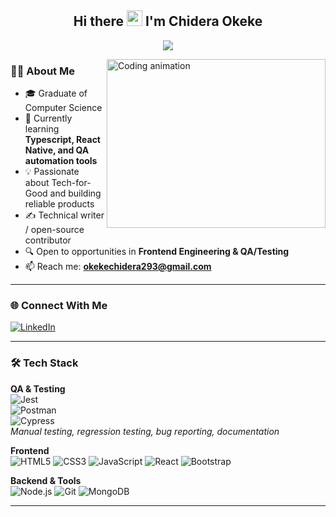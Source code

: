 <h2 align="center">Hi there <img src="https://media.giphy.com/media/hvRJCLFzcasrR4ia7z/giphy.gif" width="25px"> I'm Chidera Okeke </h2>

<p align="center">
  <a href="https://github.com/ghostdev-labs/readme-typing-svg">
    <img src="https://readme-typing-svg.herokuapp.com/?lines=Frontend%20Engineer%20💻;QA%20%26%20Testing%20Enthusiast%20🧪;Problem%20Solver%20🔍;Always%20Learning%20📚&font=Fira%20Code&center=true&width=600&height=45&color=3498db&vCenter=true&size=22&pause=1000">
  </a>
</p>

<img src="https://i.pinimg.com/originals/29/f6/1c/29f61c6393a0cfd3bd1e577789150867.gif" height="270px" width="350px" align="right" alt="Coding animation">

### 👩‍💻 About Me
- 🎓 Graduate of Computer Science  
- 🌱 Currently learning **Typescript, React Native, and QA automation tools**  
- 💡 Passionate about Tech-for-Good and building reliable products  
- ✍️ Technical writer / open-source contributor  
- 🔍 Open to opportunities in **Frontend Engineering & QA/Testing**  
- 📫 Reach me: **okekechidera293@gmail.com**  

---

### 🌐 Connect With Me
[![LinkedIn](https://img.shields.io/badge/LinkedIn-0077B5?style=for-the-badge&logo=linkedin&logoColor=white)](https://www.linkedin.com/in/okeke-chidera/)

---

### 🛠️ Tech Stack

**QA & Testing**  
![Jest](https://img.shields.io/badge/Jest-C21325?style=for-the-badge&logo=jest&logoColor=white)  
![Postman](https://img.shields.io/badge/Postman-FF6C37?style=for-the-badge&logo=postman&logoColor=white)  
![Cypress](https://img.shields.io/badge/Cypress-17202C?style=for-the-badge&logo=cypress&logoColor=white)  
*Manual testing, regression testing, bug reporting, documentation*  

**Frontend**  
![HTML5](https://img.shields.io/badge/HTML5-E34F26?style=for-the-badge&logo=html5&logoColor=white)
![CSS3](https://img.shields.io/badge/CSS3-1572B6?style=for-the-badge&logo=css3&logoColor=white)
![JavaScript](https://img.shields.io/badge/JavaScript-F7DF1E?style=for-the-badge&logo=javascript&logoColor=black)
![React](https://img.shields.io/badge/React-20232A?style=for-the-badge&logo=react&logoColor=61DAFB)
![Bootstrap](https://img.shields.io/badge/Bootstrap-563D7C?style=for-the-badge&logo=bootstrap&logoColor=white)

**Backend & Tools**  
![Node.js](https://img.shields.io/badge/node.js-6DA55F?style=for-the-badge&logo=node.js&logoColor=white)
![Git](https://img.shields.io/badge/git-%23F05033.svg?style=for-the-badge&logo=git&logoColor=white)
![MongoDB](https://img.shields.io/badge/MongoDB-4EA94B?style=for-the-badge&logo=mongodb&logoColor=white)

---
</div>
